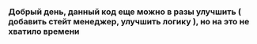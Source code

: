 ### Добрый день, данный код еще можно в разы улучшить ( добавить стейт менеджер, улучшить логику ), но на это не хватило времени 
